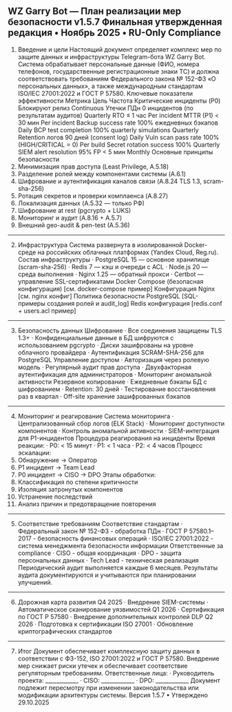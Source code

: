 WZ Garry Bot — План реализации мер безопасности v1.5.7
Финальная утвержденная редакция • Ноябрь 2025 • RU-Only Compliance
---
1. Введение и цели
Настоящий документ определяет комплекс мер по защите данных и инфраструктуры Telegram-бота WZ Garry Bot. Система обрабатывает персональные данные (ФИО, номера телефонов, государственные регистрационные знаки ТС) и должна соответствовать требованиям Федерального закона № 152-ФЗ «О персональных данных», а также международным стандартам ISO/IEC 27001:2022 и ГОСТ Р 57580.
Ключевые показатели эффективности
Метрика Цель Частота
Критические инциденты (P0) Блокируют релиз Continuous
Утечки ПДн 0 инцидентов (по результатам аудитов) Quarterly
RTO ≤ 1 час Per incident
MTTR (P1) < 30 мин Per incident
Backup success rate 100% ежедневных бэкапов Daily
BCP test completion 100% quarterly simulations Quarterly
Retention логов 90 дней (consent log) Daily
Vuln scan pass rate 100% (HIGH/CRITICAL = 0) Per build
Secret rotation success 100% Quarterly
SIEM alert resolution 95% FP < 5 мин Monthly
Основные принципы безопасности
1. Минимизация прав доступа (Least Privilege, A.5.18)
2. Разделение ролей между компонентами системы (A.6.1)
3. Шифрование и аутентификация каналов связи (A.8.24 TLS 1.3, scram-sha-256)
4. Ротация секретов и проверки комплаенса (A.8.27)
5. Локализация данных (A.5.32 — только РФ)
6. Шифрование at rest (pgcrypto + LUKS)
7. Мониторинг и аудит (A.8.16 + A.5.7)
8. Внешний geo-audit & pen-test (A.5.36)
---
2. Инфраструктура
Система развернута в изолированной Docker-среде на российских облачных платформах (Yandex Cloud, Reg.ru).
Состав инфраструктуры
· PostgreSQL 15 — основное хранилище (scram-sha-256)
· Redis 7 — кэш и очереди с ACL
· Node.js 20 — среда выполнения
· Nginx 1.25 — обратный прокси
· Certbot — управление SSL-сертификатами
Docker Compose (безопасная конфигурация)
[см. docker-compose пример]
Конфигурация Nginx
[см. nginx конфиг]
Политика безопасности PostgreSQL
[SQL-примеры создания ролей и audit_log]
Redis конфигурация
[redis.conf + users.acl пример]
---
3. Безопасность данных
Шифрование
· Все соединения защищены TLS 1.3+
· Конфиденциальные данные в БД шифруются с использованием pgcrypto
· Диски зашифрованы на уровне облачного провайдера
· Аутентификация SCRAM-SHA-256 для PostgreSQL
Управление доступом
· Авторизация через ролевую модель
· Регулярный аудит прав доступа
· Двухфакторная аутентификация для администраторов
· Мониторинг аномальной активности
Резервное копирование
· Ежедневные бэкапы БД с шифрованием
· Retention: 30 дней
· Тестирование восстановления раз в квартал
· Off-site хранение зашифрованных бэкапов
---
4. Мониторинг и реагирование
Система мониторинга
· Централизованный сбор логов (ELK Stack)
· Мониторинг доступности компонентов
· Контроль аномальной активности
· SIEM-интеграция для P1-инцидентов
Процедура реагирования на инциденты
Время реакции:
· P0: < 15 минут
· P1: < 1 часа
· P2: < 4 часов
Процесс эскалации:
1. Обнаружение → Оператор
2. P1 инцидент → Team Lead
3. P0 инцидент → CISO → DPO
Этапы обработки:
1. Классификация по степени критичности
2. Изоляция затронутых компонентов
3. Устранение последствий
4. Анализ причин и предотвращение повторения
---
5. Соответствие требованиям
Соответствие стандартам
· Федеральный закон № 152-ФЗ - обработка ПДн
· ГОСТ Р 57580.1–2017 - безопасность финансовых операций
· ISO/IEC 27001:2022 - система менеджмента безопасности информации
Ответственные за compliance
· CISO - общая координация
· DPO - защита персональных данных
· Tech Lead - техническая реализация
Периодический аудит выполняется каждые 6 месяцев. Результаты аудита документируются и учитываются при планировании улучшений.
---
6. Дорожная карта развития
Q4 2025
· Внедрение SIEM-системы
· Автоматическое сканирование уязвимостей
Q1 2026
· Сертификация по ГОСТ Р 57580
· Внедрение дополнительных контролей DLP
Q2 2026
· Подготовка к сертификации ISO 27001
· Обновление криптографических стандартов
---
7. Итог
Документ обеспечивает комплексную защиту данных в соответствии с ФЗ-152, ISO 27001:2022 и ГОСТ Р 57580. Внедрение мер снижает риски утечек и обеспечивает соответствие регуляторным требованиям.
Ответственные лица:
· Руководитель проекта: ____________
· CISO: ____________
· DPO: ____________
Документ подлежит пересмотру при изменении законодательства или модификации архитектуры системы.
Версия 1.5.7 • Утверждено 29.10.2025
